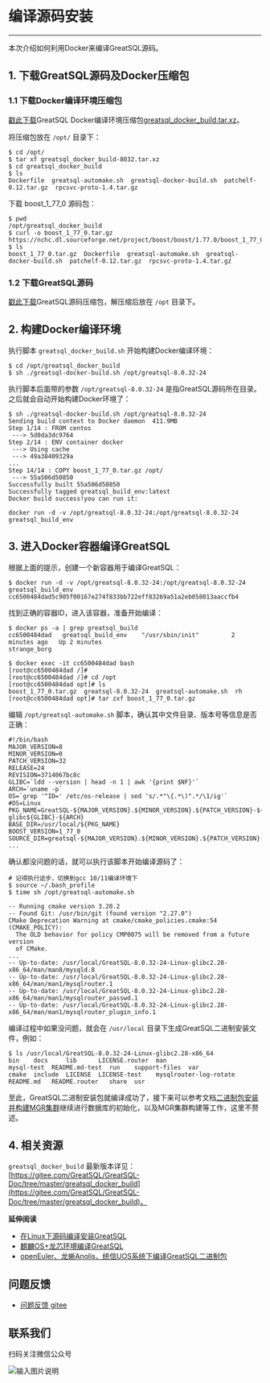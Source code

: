 # 编译源码安装
---

本次介绍如何利用Docker来编译GreatSQL源码。

## 1. 下载GreatSQL源码及Docker压缩包

### 1.1 下载Docker编译环境压缩包

[戳此下载](https://product.greatdb.com/GreatSQL/greatsql_docker_build-8032.tar.xz)GreatSQL Docker编译环境压缩包[greatsql_docker_build.tar.xz](https://product.greatdb.com/GreatSQL/greatsql_docker_build-8032.tar.xz)。

将压缩包放在 `/opt/` 目录下：
```
$ cd /opt/
$ tar xf greatsql_docker_build-8032.tar.xz
$ cd greatsql_docker_build
$ ls
Dockerfile  greatsql-automake.sh  greatsql-docker-build.sh  patchelf-0.12.tar.gz  rpcsvc-proto-1.4.tar.gz
```

下载 boost_1_77_0 源码包：
```
$ pwd
/opt/greatsql_docker_build
$ curl -o boost_1_77_0.tar.gz https://nchc.dl.sourceforge.net/project/boost/boost/1.77.0/boost_1_77_0.tar.gz
$ ls
boost_1_77_0.tar.gz  Dockerfile  greatsql-automake.sh  greatsql-docker-build.sh  patchelf-0.12.tar.gz  rpcsvc-proto-1.4.tar.gz
```

### 1.2 下载GreatSQL源码

[戳此下载](https://gitee.com/GreatSQL/GreatSQL/releases/tag/GreatSQL-8.0.32-24)GreatSQL源码压缩包，解压缩后放在 `/opt` 目录下。

## 2. 构建Docker编译环境

执行脚本 `greatsql_docker_build.sh` 开始构建Docker编译环境：
```
$ cd /opt/greatsql_docker_build
$ sh ./greatsql-docker-build.sh /opt/greatsql-8.0.32-24
```

执行脚本后面带的参数 `/opt/greatsql-8.0.32-24` 是指GreatSQL源码所在目录。
之后就会自动开始构建Docker环境了：
```
$ sh ./greatsql-docker-build.sh /opt/greatsql-8.0.32-24
Sending build context to Docker daemon  411.9MB
Step 1/14 : FROM centos
 ---> 5d0da3dc9764
Step 2/14 : ENV container docker
 ---> Using cache
 ---> 49a38409329a
...
Step 14/14 : COPY boost_1_77_0.tar.gz /opt/
 ---> 55a506d50850
Successfully built 55a506d50850
Successfully tagged greatsql_build_env:latest
Docker build success!you can run it:

docker run -d -v /opt/greatsql-8.0.32-24:/opt/greatsql-8.0.32-24 greatsql_build_env
```

## 3. 进入Docker容器编译GreatSQL

根据上面的提示，创建一个新容器用于编译GreatSQL：
```
$ docker run -d -v /opt/greatsql-8.0.32-24:/opt/greatsql-8.0.32-24 greatsql_build_env
cc6500484dad5c905f00167e274f833bb722eff83269a51a2eb058013aaccfb4
```

找到正确的容器ID，进入该容器，准备开始编译：
```
$ docker ps -a | grep greatsql_build
cc6500484dad   greatsql_build_env    "/usr/sbin/init"         2 minutes ago   Up 2 minutes                                           strange_borg

$ docker exec -it cc6500484dad bash
[root@cc6500484dad /]#
[root@cc6500484dad /]# cd /opt
[root@cc6500484dad opt]# ls
boost_1_77_0.tar.gz  greatsql-8.0.32-24  greatsql-automake.sh  rh
[root@cc6500484dad opt]# tar zxf boost_1_77_0.tar.gz
```

编辑 `/opt/greatsql-automake.sh` 脚本，确认其中文件目录、版本号等信息是否正确：
```
#!/bin/bash
MAJOR_VERSION=8
MINOR_VERSION=0
PATCH_VERSION=32
RELEASE=24
REVISION=3714067bc8c
GLIBC=`ldd --version | head -n 1 | awk '{print $NF}'`
ARCH=`uname -p`
OS=`grep '^ID=' /etc/os-release | sed 's/.*"\{.*\)".*/\1/ig'`
#OS=Linux
PKG_NAME=GreatSQL-${MAJOR_VERSION}.${MINOR_VERSION}.${PATCH_VERSION}-${RELEASE}-${OS}-glibc${GLIBC}-${ARCH}
BASE_DIR=/usr/local/${PKG_NAME}
BOOST_VERSION=1_77_0
SOURCE_DIR=greatsql-${MAJOR_VERSION}.${MINOR_VERSION}.${PATCH_VERSION}-${RELEASE}
...
```

确认都没问题的话，就可以执行该脚本开始编译源码了：
```
# 记得执行这步，切换到gcc 10/11编译环境下
$ source ~/.bash_profile
$ time sh /opt/greatsql-automake.sh

-- Running cmake version 3.20.2
-- Found Git: /usr/bin/git (found version "2.27.0")
CMake Deprecation Warning at cmake/cmake_policies.cmake:54 (CMAKE_POLICY):
  The OLD behavior for policy CMP0075 will be removed from a future version
  of CMake.
...
-- Up-to-date: /usr/local/GreatSQL-8.0.32-24-Linux-glibc2.28-x86_64/man/man8/mysqld.8
-- Up-to-date: /usr/local/GreatSQL-8.0.32-24-Linux-glibc2.28-x86_64/man/man1/mysqlrouter.1
-- Up-to-date: /usr/local/GreatSQL-8.0.32-24-Linux-glibc2.28-x86_64/man/man1/mysqlrouter_passwd.1
-- Up-to-date: /usr/local/GreatSQL-8.0.32-24-Linux-glibc2.28-x86_64/man/man1/mysqlrouter_plugin_info.1
```

编译过程中如果没问题，就会在 `/usr/local` 目录下生成GreatSQL二进制安装文件，例如：
```
$ ls /usr/local/GreatSQL-8.0.32-24-Linux-glibc2.28-x86_64
bin    docs     lib      LICENSE.router  man                     mysql-test  README.md-test  run    support-files  var
cmake  include  LICENSE  LICENSE-test    mysqlrouter-log-rotate  README.md   README.router   share  usr
```
至此，GreatSQL二进制安装包就编译成功了，接下来可以参考文档[二进制包安装并构建MGR集群](./4-3-install-with-tarball.md)继续进行数据库的初始化，以及MGR集群构建等工作，这里不赘述。

## 4. 相关资源
`greatsql_docker_build` 最新版本详见：[https://gitee.com/GreatSQL/GreatSQL-Doc/tree/master/greatsql_docker_build](https://gitee.com/GreatSQL/GreatSQL-Doc/tree/master/greatsql_docker_build)。

**延伸阅读**
- [在Linux下源码编译安装GreatSQL](https://gitee.com/GreatSQL/GreatSQL-Doc/blob/master/docs/build-greatsql-with-source.md)
- [麒麟OS+龙芯环境编译GreatSQL](https://gitee.com/GreatSQL/GreatSQL-Doc/blob/master/docs/build-greatsql-with-source-under-kylin-and-loongson.md)
- [openEuler、龙蜥Anolis、统信UOS系统下编译GreatSQL二进制包](https://gitee.com/GreatSQL/GreatSQL-Doc/blob/master/docs/build-greatsql-under-openeuler-anolis-uos.md)

**问题反馈**
---
- [问题反馈 gitee](https://gitee.com/GreatSQL/GreatSQL-Manual/issues)


**联系我们**
---

扫码关注微信公众号

![输入图片说明](https://images.gitee.com/uploads/images/2021/0802/141935_2ea2c196_8779455.jpeg "greatsql社区-wx-qrcode-0.5m.jpg")
